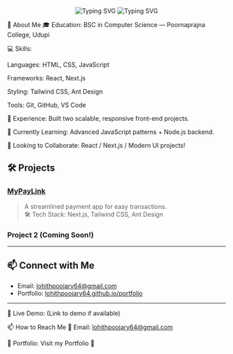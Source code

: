 
<div align="center">
  <img src="https://readme-typing-svg.herokuapp.com?font=Fira+Code&size=24&pause=1000&center=true&width=435&lines=Hi+there!+👋+I'm+Lohith;Front-End+Developer;React+|+Next.js+|+Tailwind+Lover" alt="Typing SVG" />
<img src="https://readme-typing-svg.herokuapp.com?font=Fira+Code&size=22&pause=1000&color=F7B42C&width=435&lines=Front-End+Developer;React+%7C+Next.js+Enthusiast;Building+Modern+Web+Apps" alt="Typing SVG" />
</div>

🚀 About Me
🎓 Education: BSC in Computer Science — Poornaprajna College, Udupi

💻 Skills:

Languages: HTML, CSS, JavaScript

Frameworks: React, Next.js

Styling: Tailwind CSS, Ant Design

Tools: Git, GitHub, VS Code

💼 Experience: Built two scalable, responsive front-end projects.

🌱 Currently Learning: Advanced JavaScript patterns + Node.js backend.

🤝 Looking to Collaborate: React / Next.js / Modern UI projects!


## 🛠️ Projects

### [MyPayLink](https://github.com/lohithpoojary64/MyPayLink)
> A streamlined payment app for easy transactions.  
> 🛠️ Tech Stack: Next.js, Tailwind CSS, Ant Design

### Project 2 (Coming Soon!)

---

## 📫 Connect with Me
- Email: [lohithpoojary64@gmail.com](mailto:lohithpoojary64@gmail.com)
- Portfolio: [lohithpoojary64.github.io/portfolio](https://lohithpoojary64.github.io/portfolio)

---
🔗 Live Demo: (Link to demo if available)

📫 How to Reach Me
📧 Email: lohithpoojary64@gmail.com

🔗 Portfolio: Visit my Portfolio 🚀

